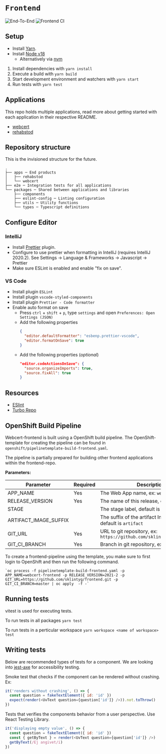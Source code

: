 # `Frontend`

![End-To-End](https://github.com/sklintyg/frontend/actions/workflows/e2e.yml/badge.svg)
![Frontend CI](https://github.com/sklintyg/frontend/actions/workflows/frontend.yml/badge.svg)

## Setup

- Install [Yarn](https://classic.yarnpkg.com/en/docs/install).
- Install [Node v18](https://nodejs.org/en/download/releases/)
  - Alternatively via [nvm](https://github.com/nvm-sh/nvm)

1. Install dependencies with `yarn install`
2. Execute a build with `yarn build`
3. Start development environment and watchers with `yarn start`
4. Run tests with `yarn test`

## Applications

This repo holds multiple applications, read more about getting started with each application in their respective README.

- [webcert](packages/webcert/README.md)
- [rehabstod](packages/rehabstod/README.md)

## Repository structure

This is the invisioned structure for the future.

```
.
├── apps ─ End products
│   ├── rehabstod
│   └── webcert
├── e2e ─ Integration tests for all applications
└── packages ─ Shared between applications and libraries
    ├── components
    ├── eslint-config ─ Linting configuration
    ├── utils ─ Utility functions
    └── types ─ Typescript definitions
```

## Configure Editor

### IntelliJ

- Install [Prettier](https://plugins.jetbrains.com/plugin/10456-prettier/) plugin.
- Configure to use prettier when formatting in IntelliJ (requires IntelliJ 2020.2). See Settings -> Language & Frameworks -> Javascript -> Prettier
- Make sure ESLint is enabled and enable "fix on save".

### VS Code

- Install plugin `ESLint`
- Install plugin `vscode-styled-components`
- Install plugin `Prettier - Code formatter`
- Enable auto format on save
  - Press `ctrl` + `shift` + `p`, type `settings` and open `Preferences: Open Settings (JSON)`
  - Add the following properties
    ```json
    {
      "editor.defaultFormatter": "esbenp.prettier-vscode",
      "editor.formatOnSave": true
    }
    ```
  - Add the following properties (_optional_)
    ```json
    "editor.codeActionsOnSave": {
      "source.organizeImports": true,
      "source.fixAll": true
    }
    ```

## Resources

- [ESlint](https://eslint.org/)
- [Turbo Repo](https://turbo.build/repo)

## OpenShift Build Pipeline

Webcert-frontend is built using a OpenShift build pipeline. The OpenShift-template for creating the pipeline can be found in `openshift/pipelinetemplate-build-frontend.yaml`.

The pipeline is partially prepared for building other frontend applications within the frontend-repo.

**Parameters:**

| Parameter             | Required | Description                                                           |
| --------------------- | -------- | --------------------------------------------------------------------- |
| APP_NAME              | Yes      | The Web App name, ex: `webcert-frontend`                              |
| RELEASE_VERSION       | Yes      | The name of this release, ex: `2021-2`                                |
| STAGE                 |          | The stage label, default is `test`                                    |
| ARTIFACT_IMAGE_SUFFIX |          | The suffix of the artifact ImageStream, default is `artifact`         |
| GIT_URL               | Yes      | URL to git repository, ex: `https://github.com/sklintyg/frontend.git` |
| GIT_CI_BRANCH         | Yes      | Branch in git repository, ex: `master`                                |

To create a frontend-pipeline using the template, you make sure to first login to OpenShift and then run the following command.

```
`oc process -f pipelinetemplate-build-frontend.yaml -p APP_NAME=webcert-frontend -p RELEASE_VERSION=2021-2 -p GIT_URL=https://github.com/sklintyg/frontend.git -p GIT_CI_BRANCH=master | oc apply  -f -`
```

## Running tests

vitest is used for executing tests.

To run tests in all packages `yarn test`

To run tests in a perticular workspace `yarn workspace <name of workspace> test`

## Writing tests

Below are recommended types of tests for a component. We are looking into [jest-axe](https://www.npmjs.com/package/jest-axe) for accessibility testing.

Smoke test that checks if the component can be rendered without crashing. Ex:

```javascript
it('renders without crashing', () => {
  const question = fakeTextElement({ id: 'id' })
  expect(render(<UvText question={question['id']} />)).not.toThrow()
})
```

Tests that verifies the components behavior from a user perspective. Use React Testing Library.

```javascript
it('displaying empty value', () => {
  const question = fakeTextElement({ id: 'id' })
  const { getByText } = render(<UvText question={question['id']} />)
  getByText(/Ej angivet/i)
})
```
